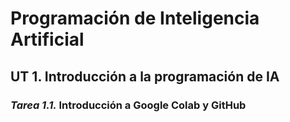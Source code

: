 # **Programación de Inteligencia Artificial**
## **UT 1.** Introducción a la programación de IA
### *Tarea 1.1.* Introducción a Google Colab y GitHub
